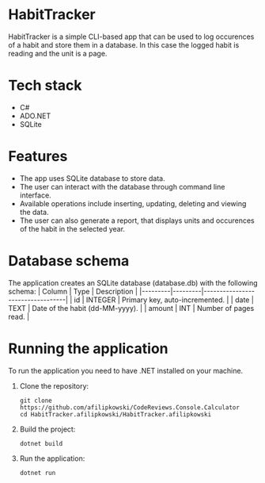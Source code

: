 # HabitTracker

HabitTracker is a simple CLI-based app that can be used to log occurences of a habit and store them in a database. In this case the logged habit is reading and the unit is a page.

# Tech stack
- C#
- ADO.NET
- SQLite

# Features
- The app uses SQLite database to store data.
- The user can interact with the database through command line interface.
- Available operations include inserting, updating, deleting and viewing the data.
- The user can also generate a report, that displays units and occurences of the habit in the selected year.

# Database schema
The application creates an SQLite database (database.db) with the following schema:
| Column  | Type    | Description                      |
|---------|---------|----------------------------------|
| id      | INTEGER | Primary key, auto-incremented.   |
| date    | TEXT    | Date of the habit (dd-MM-yyyy).  |
| amount  | INT     | Number of pages read.            |

# Running the application
To run the application you need to have .NET installed on your machine.

1. Clone the repository:
    ```
    git clone https://github.com/afilipkowski/CodeReviews.Console.Calculator
    cd HabitTracker.afilipkowski/HabitTracker.afilipkowski
    ```
2. Build the project:
    ```
    dotnet build
    ```
3. Run the application:
    ```
    dotnet run
    ```


